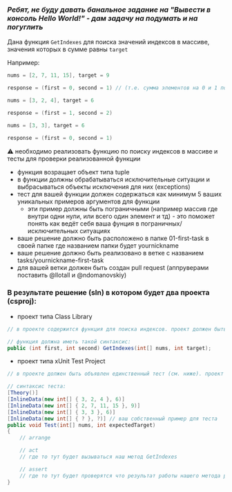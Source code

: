 ### _Ребят, не буду давать банальное задание на "Вывести в консоль Hello World!" - дам задачу на подумать и на погуглить_

Дана функция `GetIndexes` для поиска значений индексов в массиве, значения которых в сумме равны `target`

Например:

```csharp
nums = [2, 7, 11, 15], target = 9

response = (first = 0, second = 1) // (т.е. сумма элементов на 0 и 1 позициях массива равны 9)
```

```csharp
nums = [3, 2, 4], target = 6

response = (first = 1, second = 2)
```

```csharp
nums = [3, 3], target = 6

response = (first = 0, second = 1)
```

⚠️ необходимо реализовать функцию по поиску индексов в массиве и тесты для проверки реализованной функции

- функция возращает объект типа tuple
- в функции должны обрабатываться исключительные ситуации и выбрасываться объекты исключения для них (exceptions)
- тест для вашей функции должен содержаться как минимум 5 ваших уникальных примеров аргументов для функции
  - эти пример должны быть пограничными (например массив где внутри одни нули, или всего один элемент и тд) - это поможет понять как ведёт себя ваша фунция в пограничных/исключительных ситуациях
- ваше решение должно быть расположено в папке 01-first-task в своей папке где названием папки будет yournickname
- ваше решение должно быть реализовано в ветке с названием tasks/yournickname-first-task
- для вашей ветки должен быть создан pull request (аппруверами поставить @llotall и @ndomanovskiy)

### В результате решение (sln) в котором будет два проекта (csproj):

- проект типа Class Library

```csharp
// в проекте содержится функция для поиска индексов. проект должен быть на фремворке .net 7

// функция должна иметь такой синтаксис:
public (int first, int second) GetIndexes(int[] nums, int target);
```

- проект типа xUnit Test Project

```csharp
// в проекте должен быть объявлен единственный тест (см. ниже). проект должен быть на .net 7 + xunit

// синтаксис теста:
[Theory()]
[InlineData(new int[] { 3, 2, 4 }, 6)]
[InlineData(new int[] { 2, 7, 11, 15 }, 9)]
[InlineData(new int[] { 3, 3 }, 6)]
[InlineData(new int[] { ? }, ?)] // ваш собственный пример для теста
public void Test(int[] nums, int expectedTarget)
{
    // arrange

    // act
    // где то тут будет вызываться наш метод GetIndexes

    // assert
    // где то тут будет проверятся что результат работы нашего метода равен expectedTarget
}
```
